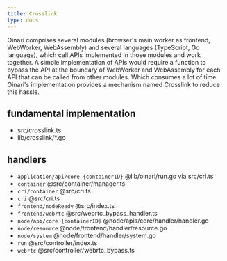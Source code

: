 ```yaml
---
title: Crosslink
type: docs
---
```


Oinari comprises several modules (browser's main worker as frontend, WebWorker, WebAssembly) and several languages (TypeScript, Go language), which call APIs implemented in those modules and work together. A simple implementation of APIs would require a function to bypass the API at the boundary of WebWorker and WebAssembly for each API that can be called from other modules. Which consumes a lot of time. Oinari's implementation provides a mechanism named Crosslink to reduce this hassle. 

## fundamental implementation

- src/crosslink.ts
- lib/crosslink/*.go

## handlers

- `application/api/core {containerID}` @lib/oinari/run.go via src/cri.ts
- `container` @src/container/manager.ts 
- `cri/container` @src/cri.ts
- `cri` @src/cri.ts
- `frontend/nodeReady` @src/index.ts
- `frontend/webrtc` @src/webrtc_bypass_handler.ts
- `node/api/core {containerID}` @node/apis/core/handler/handler.go
- `node/resource` @node/frontend/handler/resource.go
- `node/system` @node/frontend/handler/system.go
- `run` @src/controller/index.ts
- `webrtc` @src/controller/webrtc_bypass.ts